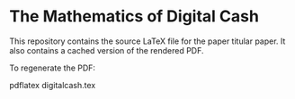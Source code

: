 # The Mathematics of Digital Cash

This repository contains the source LaTeX file for the paper titular paper.  It also contains a cached version of the rendered PDF.

To regenerate the PDF:

pdflatex digitalcash.tex
